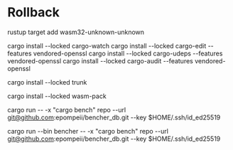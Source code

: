 # Rollback

rustup target add wasm32-unknown-unknown

cargo install --locked cargo-watch
cargo install --locked cargo-edit --features vendored-openssl
cargo install --locked cargo-udeps --features vendored-openssl
cargo install --locked cargo-audit --features vendored-openssl

cargo install --locked trunk

cargo install --locked wasm-pack

cargo run -- -x "cargo bench" repo --url git@github.com:epompeii/bencher_db.git --key $HOME/.ssh/id_ed25519 

cargo run --bin bencher -- -x "cargo bench" repo --url git@github.com:epompeii/bencher_db.git --key $HOME/.ssh/id_ed25519 